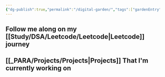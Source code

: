 ```yaml
---
{"dg-publish":true,"permalink":"/digital-garden/","tags":["gardenEntry"]}
---
```


## Follow me along on my [[Study/DSA/Leetcode/Leetcode\|Leetcode]] journey

## [[_PARA/Projects/Projects\|Projects]] That I'm currently working on

